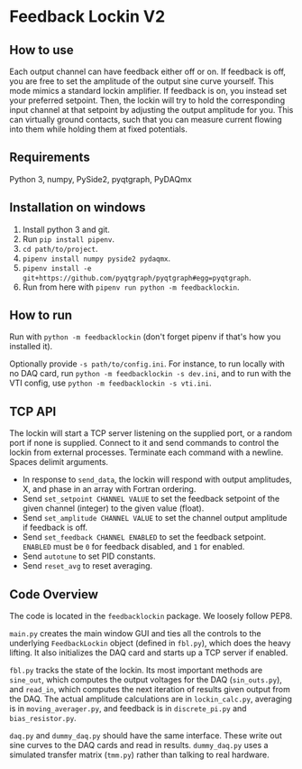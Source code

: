 # Feedback Lockin V2

## How to use

Each output channel can have feedback either off or on. If feedback is off,
you are free to set the amplitude of the output sine curve yourself. This mode
mimics a standard lockin amplifier. If feedback is on, you instead set your
preferred setpoint. Then, the lockin will try to hold the corresponding input
channel at that setpoint by adjusting the output amplitude for you. This can
virtually ground contacts, such that you can measure current flowing into them
while holding them at fixed potentials.

## Requirements

Python 3, numpy, PySide2, pyqtgraph, PyDAQmx

## Installation on windows

1. Install python 3 and git.
1. Run `pip install pipenv`.
1. `cd path/to/project`.
1. `pipenv install numpy pyside2 pydaqmx`.
1. `pipenv install -e git+https://github.com/pyqtgraph/pyqtgraph#egg=pyqtgraph`.
1. Run from here with `pipenv run python -m feedbacklockin`.

## How to run

Run with `python -m feedbacklockin` (don't forget pipenv if that's how you
installed it).

Optionally provide `-s path/to/config.ini`. For instance, to run locally with
no DAQ card, run `python -m feedbacklockin -s dev.ini`, and to run with the VTI
config, use `python -m feedbacklockin -s vti.ini`.

## TCP API

The lockin will start a TCP server listening on the supplied port, or a random
port if none is supplied. Connect to it and send commands to control the lockin
from external processes. Terminate each command with a newline. Spaces delimit
arguments.

* In response to `send_data`, the lockin will respond with output amplitudes,
X, and phase in an array with Fortran ordering.
* Send `set_setpoint CHANNEL VALUE` to set the feedback setpoint of the given
channel (integer) to the given value (float).
* Send `set_amplitude CHANNEL VALUE` to set the channel output amplitude if
feedback is off.
* Send `set_feedback CHANNEL ENABLED` to set the feedback setpoint. `ENABLED`
must be `0` for feedback disabled, and `1` for enabled.
* Send `autotune` to set PID constants.
* Send `reset_avg` to reset averaging.

## Code Overview

The code is located in the `feedbacklockin` package. We loosely follow PEP8.

`main.py` creates the main window GUI and ties all the controls to the
underlying `FeedbackLockin` object (defined in `fbl.py`), which does the heavy
lifting. It also initializes the DAQ card and starts up a TCP server if
enabled.

`fbl.py` tracks the state of the lockin. Its most important methods are
`sine_out`, which computes the output voltages for the DAQ (`sin_outs.py`), and
`read_in`, which computes the next iteration of results given output from the
DAQ. The actual amplitude calculations are in `lockin_calc.py`, averaging is in
`moving_averager.py`, and feedback is in `discrete_pi.py` and
`bias_resistor.py`.

`daq.py` and `dummy_daq.py` should have the same interface. These write out
sine curves to the DAQ cards and read in results. `dummy_daq.py` uses a
simulated transfer matrix (`tmm.py`) rather than talking to real hardware.
